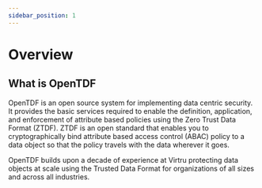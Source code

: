 ```yaml
---
sidebar_position: 1
---
```


# Overview

## What is OpenTDF

OpenTDF is an open source system for implementing data centric security. It provides the basic services required to enable the definition, application, and enforcement of attribute based policies using the Zero Trust Data Format (ZTDF). ZTDF is an open standard that enables you to cryptographically bind attribute based access control (ABAC) policy to a data object so that the policy travels with the data wherever it goes.

OpenTDF builds upon a decade of experience at Virtru protecting data objects at scale using the Trusted Data Format for organizations of all sizes and across all industries.

<!-- Let's discover **Docusaurus in less than 5 minutes**.

## Getting Started

Get started by **creating a new site**.

Or **try Docusaurus immediately** with **[docusaurus.new](https://docusaurus.new)**.

### What you'll need

- [Node.js](https://nodejs.org/en/download/) version 18.0 or above:
  - When installing Node.js, you are recommended to check all checkboxes related to dependencies.

## Generate a new site

Generate a new Docusaurus site using the **classic template**.

The classic template will automatically be added to your project after you run the command:

```bash
npm init docusaurus@latest my-website classic
```

You can type this command into Command Prompt, Powershell, Terminal, or any other integrated terminal of your code editor.

The command also installs all necessary dependencies you need to run Docusaurus.

## Start your site

Run the development server:

```bash
cd my-website
npm run start
```

The `cd` command changes the directory you're working with. In order to work with your newly created Docusaurus site, you'll need to navigate the terminal there.

The `npm run start` command builds your website locally and serves it through a development server, ready for you to view at <http://localhost:3000/>.

Open `docs/intro.md` (this page) and edit some lines: the site **reloads automatically** and displays your changes. -->
